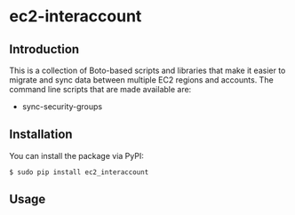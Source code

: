 # ec2-interaccount

## Introduction

This is a collection of Boto-based scripts and libraries that make it easier
to migrate and sync data between multiple EC2 regions and accounts. The
command line scripts that are made available are:

- sync-security-groups

## Installation

You can install the package via PyPI:

	$ sudo pip install ec2_interaccount

## Usage

